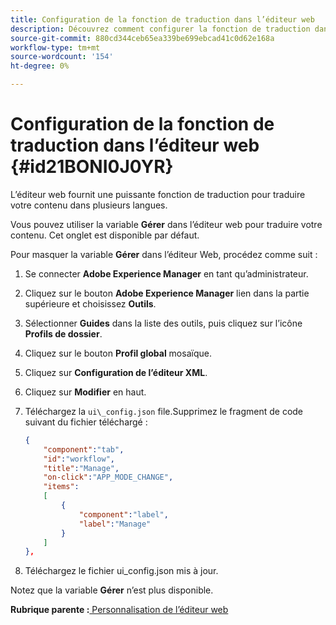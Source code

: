 ```yaml
---
title: Configuration de la fonction de traduction dans l’éditeur web
description: Découvrez comment configurer la fonction de traduction dans l’éditeur web
source-git-commit: 880cd344ceb65ea339be699ebcad41c0d62e168a
workflow-type: tm+mt
source-wordcount: '154'
ht-degree: 0%

---
```


# Configuration de la fonction de traduction dans l’éditeur web {#id21BONI0J0YR}

L’éditeur web fournit une puissante fonction de traduction pour traduire votre contenu dans plusieurs langues.

Vous pouvez utiliser la variable **Gérer** dans l’éditeur web pour traduire votre contenu. Cet onglet est disponible par défaut.

Pour masquer la variable **Gérer** dans l’éditeur Web, procédez comme suit :

1. Se connecter **Adobe Experience Manager** en tant qu’administrateur.
1. Cliquez sur le bouton **Adobe Experience Manager** lien dans la partie supérieure et choisissez **Outils**.
1. Sélectionner **Guides** dans la liste des outils, puis cliquez sur l’icône **Profils de dossier**.
1. Cliquez sur le bouton **Profil global** mosaïque.
1. Cliquez sur **Configuration de l’éditeur XML**.
1. Cliquez sur **Modifier** en haut.
1. Téléchargez la `ui\_config.json` file.Supprimez le fragment de code suivant du fichier téléchargé :

   ```json
   {
       "component":"tab",
       "id":"workflow",
       "title":"Manage",
       "on-click":"APP_MODE_CHANGE",
       "items":
       [
           {
               "component":"label",
               "label":"Manage"
           }
       ]
   },
   ```

1. Téléchargez le fichier ui\_config.json mis à jour.

Notez que la variable **Gérer** n’est plus disponible.

**Rubrique parente :**[ Personnalisation de l’éditeur web](conf-web-editor.md)
